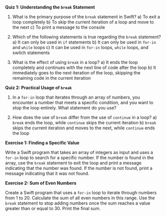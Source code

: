 **Quiz 1: Understanding the `break` Statement**

1. What is the primary purpose of the `break` statement in Swift?
   a) To exit a loop completely
   b) To skip the current iteration of a loop and move to the next
   c) To print a message to the console

2. Which of the following statements is true regarding the `break` statement?
   a) It can only be used in `if` statements
   b) It can only be used in `for-in` and `while` loops
   c) It can be used in `for-in` loops, `while` loops, and switch statements

3. What is the effect of using `break` in a loop?
   a) It ends the loop completely and continues with the next line of code after the loop
   b) It immediately goes to the next iteration of the loop, skipping the remaining code in the current iteration

**Quiz 2: Practical Usage of `break`**

1. In a `for-in` loop that iterates through an array of numbers, you encounter a number that meets a specific condition, 
   and you want to stop the loop entirely. What statement do you use?

2. How does the use of `break` differ from the use of `continue` in a loop?
   a) `break` ends the loop, while `continue` skips the current iteration
   b) `break` skips the current iteration and moves to the next, while `continue` ends the loop

**Exercise 1: Finding a Specific Value**

Write a Swift program that takes an array of integers as input and uses a `for-in` loop to search for a specific number. 
If the number is found in the array, use the `break` statement to exit the loop and print a message indicating that the number was found. 
If the number is not found, print a message indicating that it was not found.

**Exercise 2: Sum of Even Numbers**

Create a Swift program that uses a `for-in` loop to iterate through numbers from 1 to 20. Calculate the sum of all even numbers in this range. 
Use the `break` statement to stop adding numbers once the sum reaches a value greater than or equal to 30. Print the final sum.
